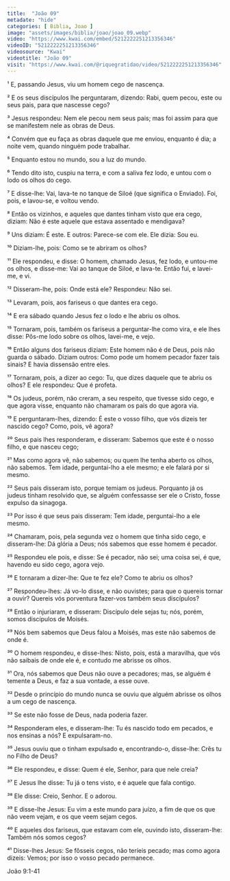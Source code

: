 ```yaml
---
title:  "João 09"
metadate: "hide"
categories: [ Biblia, Joao ]
image: "assets/images/biblia/joao/joao_09.webp"
video: "https://www.kwai.com/embed/5212222251213356346"
videoID: "5212222251213356346"
videosource: "Kwai"
videotitle: "João 09"
visit: "https://www.kwai.com/@riquegratidao/video/5212222251213356346"
---
```


¹ E, passando Jesus, viu um homem cego de nascença.

² E os seus discípulos lhe perguntaram, dizendo: Rabi, quem pecou, este ou seus pais, para que nascesse cego?

³ Jesus respondeu: Nem ele pecou nem seus pais; mas foi assim para que se manifestem nele as obras de Deus.

⁴ Convém que eu faça as obras daquele que me enviou, enquanto é dia; a noite vem, quando ninguém pode trabalhar.

⁵ Enquanto estou no mundo, sou a luz do mundo.

⁶ Tendo dito isto, cuspiu na terra, e com a saliva fez lodo, e untou com o lodo os olhos do cego.

⁷ E disse-lhe: Vai, lava-te no tanque de Siloé (que significa o Enviado). Foi, pois, e lavou-se, e voltou vendo.

⁸ Então os vizinhos, e aqueles que dantes tinham visto que era cego, diziam: Não é este aquele que estava assentado e mendigava?

⁹ Uns diziam: É este. E outros: Parece-se com ele. Ele dizia: Sou eu.

¹⁰ Diziam-lhe, pois: Como se te abriram os olhos?

¹¹ Ele respondeu, e disse: O homem, chamado Jesus, fez lodo, e untou-me os olhos, e disse-me: Vai ao tanque de Siloé, e lava-te. Então fui, e lavei-me, e vi.

¹² Disseram-lhe, pois: Onde está ele? Respondeu: Não sei.

¹³ Levaram, pois, aos fariseus o que dantes era cego.

¹⁴ E era sábado quando Jesus fez o lodo e lhe abriu os olhos.

¹⁵ Tornaram, pois, também os fariseus a perguntar-lhe como vira, e ele lhes disse: Pôs-me lodo sobre os olhos, lavei-me, e vejo.

¹⁶ Então alguns dos fariseus diziam: Este homem não é de Deus, pois não guarda o sábado. Diziam outros: Como pode um homem pecador fazer tais sinais? E havia dissensão entre eles.

¹⁷ Tornaram, pois, a dizer ao cego: Tu, que dizes daquele que te abriu os olhos? E ele respondeu: Que é profeta.

¹⁸ Os judeus, porém, não creram, a seu respeito, que tivesse sido cego, e que agora visse, enquanto não chamaram os pais do que agora via.

¹⁹ E perguntaram-lhes, dizendo: É este o vosso filho, que vós dizeis ter nascido cego? Como, pois, vê agora?

²⁰ Seus pais lhes responderam, e disseram: Sabemos que este é o nosso filho, e que nasceu cego;

²¹ Mas como agora vê, não sabemos; ou quem lhe tenha aberto os olhos, não sabemos. Tem idade, perguntai-lho a ele mesmo; e ele falará por si mesmo.

²² Seus pais disseram isto, porque temiam os judeus. Porquanto já os judeus tinham resolvido que, se alguém confessasse ser ele o Cristo, fosse expulso da sinagoga.

²³ Por isso é que seus pais disseram: Tem idade, perguntai-lho a ele mesmo.

²⁴ Chamaram, pois, pela segunda vez o homem que tinha sido cego, e disseram-lhe: Dá glória a Deus; nós sabemos que esse homem é pecador.

²⁵ Respondeu ele pois, e disse: Se é pecador, não sei; uma coisa sei, é que, havendo eu sido cego, agora vejo.

²⁶ E tornaram a dizer-lhe: Que te fez ele? Como te abriu os olhos?

²⁷ Respondeu-lhes: Já vo-lo disse, e não ouvistes; para que o quereis tornar a ouvir? Quereis vós porventura fazer-vos também seus discípulos?

²⁸ Então o injuriaram, e disseram: Discípulo dele sejas tu; nós, porém, somos discípulos de Moisés.

²⁹ Nós bem sabemos que Deus falou a Moisés, mas este não sabemos de onde é.

³⁰ O homem respondeu, e disse-lhes: Nisto, pois, está a maravilha, que vós não saibais de onde ele é, e contudo me abrisse os olhos.

³¹ Ora, nós sabemos que Deus não ouve a pecadores; mas, se alguém é temente a Deus, e faz a sua vontade, a esse ouve.

³² Desde o princípio do mundo nunca se ouviu que alguém abrisse os olhos a um cego de nascença.

³³ Se este não fosse de Deus, nada poderia fazer.

³⁴ Responderam eles, e disseram-lhe: Tu és nascido todo em pecados, e nos ensinas a nós? E expulsaram-no.

³⁵ Jesus ouviu que o tinham expulsado e, encontrando-o, disse-lhe: Crês tu no Filho de Deus?

³⁶ Ele respondeu, e disse: Quem é ele, Senhor, para que nele creia?

³⁷ E Jesus lhe disse: Tu já o tens visto, e é aquele que fala contigo.

³⁸ Ele disse: Creio, Senhor. E o adorou.

³⁹ E disse-lhe Jesus: Eu vim a este mundo para juízo, a fim de que os que não veem vejam, e os que veem sejam cegos.

⁴⁰ E aqueles dos fariseus, que estavam com ele, ouvindo isto, disseram-lhe: Também nós somos cegos?

⁴¹ Disse-lhes Jesus: Se fôsseis cegos, não teríeis pecado; mas como agora dizeis: Vemos; por isso o vosso pecado permanece. 



João 9:1-41


